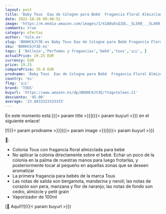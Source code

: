 ```yaml
---
layout: post
title: 'Baby Tous  Eau de Cologne para Bebé  Fragancia Floral Almizclada  100 ml con Vaporizador'
date: 2022-10-26 09:40:52
image: 'https://m.media-amazon.com/images/I/41A8w5sQJDL._SL500_._SL400_.jpg'
comments: true
category: ofertas
author: 'tole.es'
slug: 'B00HC6JY3E-es Baby Tous Eau de Cologne para Bebé Fragancia Floral...'
sku: 'B00HC6JY3E-es'
tags: [ 'Belleza','Perfumes y fragancias','bebé','tous','🇪🇸', ]
actualPrice: 19.25 EUR
currency: EUR
price: 19.25
comparePrice: 35.0 EUR
prodname: 'Baby Tous  Eau de Cologne para Bebé  Fragancia Floral Almizclada  100 ml con Vaporizador'
country: 'es'
flag: '🇪🇸'
brand: 'TOUS'
buyurl: 'https://www.amazon.es/dp/B00HC6JY3E/?tag=tolees-21'
descuento: '45.00'
average: '23.8833333333333'
---
```


En este momento está [{{< param title >}}]({{< param buyurl >}}) en el siguiente enlace!

[![{{< param prodname >}}]({{< param image >}})]({{< param buyurl >}})

🔎:

- Colonia Tous con fragancia floral almizclada para bebé
- No aplicar la colonia directamente sobre el bebé. Echar un poco de la colonia en la palma de nuestras manos para luego frotarlas, y posteriormente tocar al pequeño en aquellas zonas que se deseen aromatizar
- La primera fragancia para bebés de la marca Tous
- Las notas de salida son bergamota, mandarina y nerolí; las notas de corazón son pera, manzana y flor de naranjo; las notas de fondo son cedro, almizcle y petit grain
- Vaporizador de 100ml

[🛒 Aquí!!!]({{< param buyurl >}})
